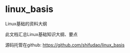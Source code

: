 # linux_basis
Linux基础的资料大纲

此文档汇总Linux基础知识大纲、要点

源码托管在github: https://github.com/shifudao/linux_basis
